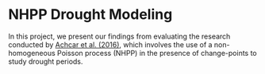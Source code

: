 # NHPP Drought Modeling
In this project, we present our findings from evaluating the research conducted by [Achcar et al. (2016)](https://tiny.cc/zulcvz), which involves the use of a non-homogeneous Poisson process (NHPP) in the presence of change-points to study drought periods.

